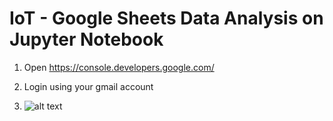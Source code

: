 # IoT - Google Sheets Data Analysis on Jupyter Notebook

1. Open https://console.developers.google.com/

2. Login using your gmail account

3. ![alt text](https://github.com/techtutorials/IoT-Google-Sheets-Data-Analysis-on-Jupyter-Notebook/blob/master/images/google1.png "Help Image 1")
